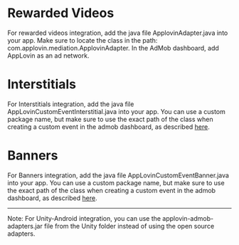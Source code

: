 Rewarded Videos
====================
For rewarded videos integration, add the java file ApplovinAdapter.java into your app. Make sure to locate the class in the path: com.applovin.mediation.ApplovinAdapter. In the AdMob dashboard, add AppLovin as an ad network.

Interstitials
====================
For Interstitials integration, add the java file AppLovinCustomEventInterstitial.java into your app. You can use a custom package name, but make sure to use the exact path of the class when creating a custom event in the admob dashboard, as described [here](https://applovin.com/integration#adMobIntegration).

Banners
====================
For Banners integration, add the java file AppLovinCustomEventBanner.java into your app. You can use a custom package name, but make sure to use the exact path of the class when creating a custom event in the admob dashboard, as described [here](https://applovin.com/integration#adMobIntegration).


--------------------
Note: For Unity-Android integration, you can use the applovin-admob-adapters.jar file from the Unity folder instead of using the open source adapters. 
